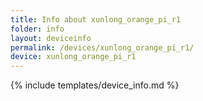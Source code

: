 ```yaml
---
title: Info about xunlong_orange_pi_r1
folder: info
layout: deviceinfo
permalink: /devices/xunlong_orange_pi_r1/
device: xunlong_orange_pi_r1
---
```

{% include templates/device_info.md %}
